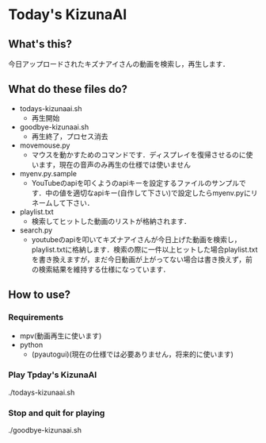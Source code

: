 # Today's KizunaAI
## What's this?
今日アップロードされたキズナアイさんの動画を検索し，再生します．
## What do these files do?
- todays-kizunaai.sh
  - 再生開始
- goodbye-kizunaai.sh
  - 再生終了，プロセス消去
- movemouse.py
  - マウスを動かすためのコマンドです．ディスプレイを復帰させるのに使います，現在の音声のみ再生の仕様では使いません
- myenv.py.sample
  - YouTubeのapiを叩くようのapiキーを設定するファイルのサンプルです．中の値を適切なapiキー(自作して下さい)で設定したらmyenv.pyにリネームして下さい．
- playlist.txt
  - 検索してヒットした動画のリストが格納されます．
- search.py
  - youtubeのapiを叩いてキズナアイさんが今日上げた動画を検索し，playlist.txtに格納します．検索の際に一件以上ヒットした場合playlist.txtを書き換えますが，まだ今日動画が上がってない場合は書き換えず，前の検索結果を維持する仕様になっています．
## How to use?
### Requirements
- mpv(動画再生に使います)
- python
  - (pyautogui)(現在の仕様では必要ありません，将来的に使います)
### Play Tpday's KizunaAI
./todays-kizunaai.sh
### Stop and quit for playing
./goodbye-kizunaai.sh
